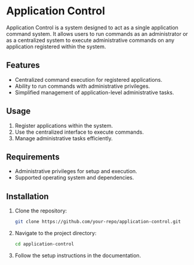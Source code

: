 # Application Control

Application Control is a system designed to act as a single application command system. It allows users to run commands as an administrator or as a centralized system to execute administrative commands on any application registered within the system.

## Features

- Centralized command execution for registered applications.
- Ability to run commands with administrative privileges.
- Simplified management of application-level administrative tasks.

## Usage

1. Register applications within the system.
2. Use the centralized interface to execute commands.
3. Manage administrative tasks efficiently.

## Requirements

- Administrative privileges for setup and execution.
- Supported operating system and dependencies.

## Installation

1. Clone the repository:
    ```bash
    git clone https://github.com/your-repo/application-control.git
    ```
2. Navigate to the project directory:
    ```bash
    cd application-control
    ```
3. Follow the setup instructions in the documentation.
